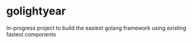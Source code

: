 golightyear
===========

In-progress project to build the easiest golang framework using existing fastest components
